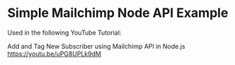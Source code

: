# Simple Mailchimp Node API Example

Used in the following YouTube Tutorial:

Add and Tag New Subscriber using Mailchimp API in Node.js
https://youtu.be/uPG8UPLk9dM


